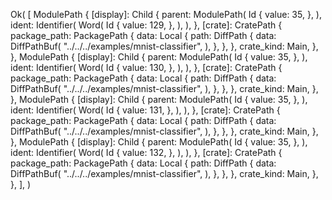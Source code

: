 Ok(
    [
        ModulePath {
            [display]: Child {
                parent: ModulePath(
                    Id {
                        value: 35,
                    },
                ),
                ident: Identifier(
                    Word(
                        Id {
                            value: 129,
                        },
                    ),
                ),
            },
            [crate]: CratePath {
                package_path: PackagePath {
                    data: Local {
                        path: DiffPath {
                            data: DiffPathBuf(
                                "../../../examples/mnist-classifier",
                            ),
                        },
                    },
                },
                crate_kind: Main,
            },
        },
        ModulePath {
            [display]: Child {
                parent: ModulePath(
                    Id {
                        value: 35,
                    },
                ),
                ident: Identifier(
                    Word(
                        Id {
                            value: 130,
                        },
                    ),
                ),
            },
            [crate]: CratePath {
                package_path: PackagePath {
                    data: Local {
                        path: DiffPath {
                            data: DiffPathBuf(
                                "../../../examples/mnist-classifier",
                            ),
                        },
                    },
                },
                crate_kind: Main,
            },
        },
        ModulePath {
            [display]: Child {
                parent: ModulePath(
                    Id {
                        value: 35,
                    },
                ),
                ident: Identifier(
                    Word(
                        Id {
                            value: 131,
                        },
                    ),
                ),
            },
            [crate]: CratePath {
                package_path: PackagePath {
                    data: Local {
                        path: DiffPath {
                            data: DiffPathBuf(
                                "../../../examples/mnist-classifier",
                            ),
                        },
                    },
                },
                crate_kind: Main,
            },
        },
        ModulePath {
            [display]: Child {
                parent: ModulePath(
                    Id {
                        value: 35,
                    },
                ),
                ident: Identifier(
                    Word(
                        Id {
                            value: 132,
                        },
                    ),
                ),
            },
            [crate]: CratePath {
                package_path: PackagePath {
                    data: Local {
                        path: DiffPath {
                            data: DiffPathBuf(
                                "../../../examples/mnist-classifier",
                            ),
                        },
                    },
                },
                crate_kind: Main,
            },
        },
    ],
)
